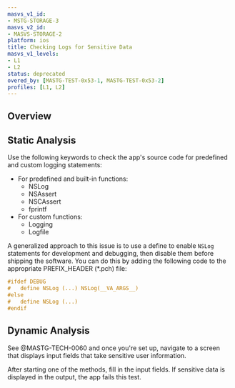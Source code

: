 ```yaml
---
masvs_v1_id:
- MSTG-STORAGE-3
masvs_v2_id:
- MASVS-STORAGE-2
platform: ios
title: Checking Logs for Sensitive Data
masvs_v1_levels:
- L1
- L2
status: deprecated
overed_by: [MASTG-TEST-0x53-1, MASTG-TEST-0x53-2]
profiles: [L1, L2]
---
```


## Overview

## Static Analysis

Use the following keywords to check the app's source code for predefined and custom logging statements:

- For predefined and built-in functions:
    - NSLog
    - NSAssert
    - NSCAssert
    - fprintf
- For custom functions:
    - Logging
    - Logfile

A generalized approach to this issue is to use a define to enable `NSLog` statements for development and debugging, then disable them before shipping the software. You can do this by adding the following code to the appropriate PREFIX_HEADER (\*.pch) file:

```objectivec
#ifdef DEBUG
#   define NSLog (...) NSLog(__VA_ARGS__)
#else
#   define NSLog (...)
#endif
```

## Dynamic Analysis

See @MASTG-TECH-0060 and once you're set up, navigate to a screen that displays input fields that take sensitive user information.

After starting one of the methods, fill in the input fields. If sensitive data is displayed in the output, the app fails this test.
